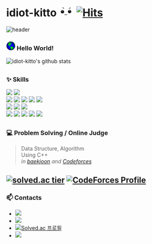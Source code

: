 # idiot-kitto&nbsp;<img src="https://github.com/idiot-kitto/idiot-kitto/blob/main/aing_eyes.gif" width="40px"> [![Hits](https://hits.seeyoufarm.com/api/count/incr/badge.svg?url=https%3A%2F%2Fgithub.com%2Fidiot-kitto%2Fhit-counter&count_bg=%2379C83D&title_bg=%23555555&icon=&icon_color=%23E7E7E7&title=hits&edge_flat=false)](https://hits.seeyoufarm.com)

![header](https://capsule-render.vercel.app/api?type=waving&color=gradient&height=200&section=header&text=idiot-kitto's%20Github&fontSize=40&fontAlign=50&fontAlignY=40)

### <img src="https://github.com/Kinetic27/Kinetic27/blob/master/earth.gif" width="24px">&nbsp;Hello World!

![idiot-kitto's github stats](https://github-readme-stats.vercel.app/api?username=idiot-kitto&show_icons=true&theme=synthwave)

  
<h2>
  
  ### ✨ Skills
<!-- <img src="https://img.shields.io/badge/이름-컬러?style=flat&logo=이름&logoColor=white"/> -->
  <img src="https://img.shields.io/badge/C++-00599C?style=flat&logo=C%2B%2B&logoColor=white"/>&nbsp;<img src="https://img.shields.io/badge/Python-3776AB?style=flat&logo=Python&logoColor=white"/><br><img src="https://img.shields.io/badge/HTML5-E34F26?style=flat&logo=HTML5&logoColor=white"/>&nbsp;<img src="https://img.shields.io/badge/CSS3-1572B6?style=flat&logo=CSS3&logoColor=white"/>&nbsp;<img src="https://img.shields.io/badge/Sass-CC6699?style=flat&logo=Sass&logoColor=white"/>&nbsp;<img src="https://img.shields.io/badge/Javascript-F7DF1E?style=flat&logo=Javascript&logoColor=white"/>&nbsp;<img src="https://img.shields.io/badge/React-61DAFB?style=flat&logo=React&logoColor=white"/><br><img src="https://img.shields.io/badge/Node.js-339933?style=flat&logo=Node.js&logoColor=white"/>&nbsp;<img src="https://img.shields.io/badge/MySQL-4479A1?style=flat&logo=MySQL&logoColor=white"/>&nbsp;<img src="https://img.shields.io/badge/Express-000000?style=flat&logo=Express&logoColor=white"/><br><img src="https://img.shields.io/badge/Git-F05032?style=flat&logo=Git&logoColor=white"/>&nbsp;<img src="https://img.shields.io/badge/Github-181717?style=flat&logo=Github&logoColor=white"/>&nbsp;<img src="https://img.shields.io/badge/Github Actions-2088FF?style=flat&logo=Github-Actions&logoColor=white"/>&nbsp;<img src="https://img.shields.io/badge/Figma-F24E1E?style=flat&logo=Figma&logoColor=white"/>&nbsp;<img src="https://img.shields.io/badge/Trello-0052CC?style=flat&logo=Trello&logoColor=white"/>
  
</h2>

<h2>
  
  ### 💻 Problem Solving / Online Judge 
  <blockquote>
    <p>
      Data Structure, Algorithm<br>
      Using C++<br>
      <em>
        in <a href="https://www.acmicpc.net/user/kitae0629" rel="nofollow">baekjoon</a> and <a href="http://codeforces.com/profile/kitae0629" rel="nofollow">Codeforces</a>
      </em>
    </p>
  </blockquote>

</h2>

<h2>
  
  [![solved.ac tier](http://mazassumnida.wtf/api/pastel/generate_badge?boj=kitae0629)](https://solved.ac/kitae0629)
  [![CodeForces Profile](https://cf.leed.at?id=WAphobia)](https://codeforces.com/profile/WAphobia)

</h2>
  
  
### 📫 Contacts 

- <a href="mailto:kitae0629@naver.com"> <img src="https://img.shields.io/badge/Email-03C75A?style=flat&logo=Naver&logoColor=white"/> </a>
- <a href="https://open.kakao.com/o/scu8fHEc"> <img src="https://img.shields.io/badge/KakaoTalk-FFCD00?style=flat&logo=KakaoTalk&logoColor=white"/> </a>
- <a href="https://boj.kr/kitae0629"> [![Solved.ac 프로필](http://mazassumnida.wtf/api/mini/generate_badge?boj=kitae0629)](https://solved.ac/kitae0629) </a>
- <a href="https://codeforces.com/profile/WAphobia"> <img src="https://img.shields.io/badge/Codeforces-1F8ACB?style=flat&logo=Codeforces&logoColor=white"/> </a>
